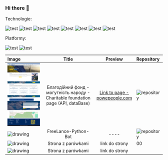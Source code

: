 ### Hi there 👋
Technologie:

![test](https://img.shields.io/badge/javascript-2465ff?logo=javascript)
![test](https://img.shields.io/badge/Angular-2465ff?logo=angular)
![test](https://img.shields.io/badge/TypeScript-2465ff?logo=typescript)
![test](https://img.shields.io/badge/PHP-2465ff?logo=php)
![test](https://img.shields.io/badge/MySql-2465ff?logo=mysql)
![test](https://img.shields.io/badge/Ionic-2465ff?logo=ionic)
![test](https://img.shields.io/badge/TypeORM-2465ff)
![test](https://img.shields.io/badge/NestJS-2465ff?logo=nestjs)

Platformy:

![test](https://img.shields.io/badge/Android-silver?logo=android)
![test](https://img.shields.io/badge/Przeglądarka-silver?logo=firefoxbrowser)

| Image        | Title           | Preview  | Repository |
|:------------- |:-------------:|:-----:|:-------|
| <img src="https://github.com/AlfaGruisPL/AlfagruisPL/blob/main/foundation.png" alt="drawing" width="200"/>   | Благодійний фонд - могутність народу - <br/> Charitable foundation page (API, dataBase) | [Link to page -<br/> powepeople.com](https://powepeople.com/) | ![repository](https://github.com/Korneliia08/roomDesign) | 
| <img src="https://th.bing.com/th/id/OIG1.PAyNSHdKSTCNFOFwfFhb?pid=ImgGn" alt="drawing" width="200"/>   | FreeLance-Python-Bot | ----| ![repository](https://github.com/AlfaGruisPL/FreeLance-Python-Bot)
| <img src="https://upload.wikimedia.org/wikipedia/commons/thumb/1/13/Wiener_Wuerstchen_fcm.jpg/1200px-Wiener_Wuerstchen_fcm.jpg" alt="drawing" width="200"/>   | Strona z parówkami | link do strony |00
| <img src="https://upload.wikimedia.org/wikipedia/commons/thumb/1/13/Wiener_Wuerstchen_fcm.jpg/1200px-Wiener_Wuerstchen_fcm.jpg" alt="drawing" width="200"/>   | Strona z parówkami | link do strony |
 


<!--
**AlfaGruisPL/AlfagruisPL** is a ✨ _special_ ✨ repository because its `README.md` (this file) appears on your GitHub profile.

Here are some ideas to get you started:

- 🔭 I’m currently working on ...
- 🌱 I’m currently learning ...
- 👯 I’m looking to collaborate on ...
- 🤔 I’m looking for help with ...
- 💬 Ask me about ...
- 📫 How to reach me: ...
- 😄 Pronouns: ...
- ⚡ Fun fact: ...
-->
